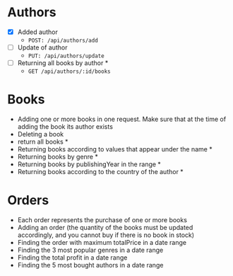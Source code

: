 
# Authors
- [x] Added author
  - `POST: /api/authors/add`
- [ ] Update of author
  - `PUT: /api/authors/update`
- [ ] Returning all books by author *
  - `GET /api/authors/:id/books`

# Books
- Adding one or more books in one request. Make sure that at the time of adding the book its author exists
- Deleting a book
- return all books *
- Returning books according to values that appear under the name *
- Returning books by genre *
- Returning books by publishingYear in the range *
- Returning books according to the country of the author *

# Orders
- Each order represents the purchase of one or more books
- Adding an order (the quantity of the books must be updated accordingly, and you cannot buy if there is no book in stock)
- Finding the order with maximum totalPrice in a date range
- Finding the 3 most popular genres in a date range
- Finding the total profit in a date range
- Finding the 5 most bought authors in a date range